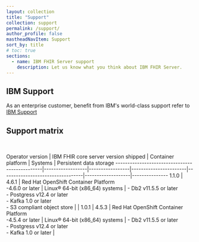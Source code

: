 ```yaml
---
layout: collection
title: "Support"
collection: support
permalink: /support/
author_profile: false
mastheadNavItem: Support
sort_by: title
# toc: true
sections:
  - name: IBM FHIR Server support
    description: Let us know what you think about IBM FHIR Server.
---
```


## IBM Support

As an enterprise customer, benefit from IBM's world-class support refer to [IBM Support](https://www.ibm.com/support/home/)

## Support matrix


<br>

 Operator version | IBM FHIR core server version shipped | Container platform               | Systems           | Persistent data storage
-----------------------------------------------|------------------|-----------------|-----------------------|----------------------------------|-------------------|---------------
1.1.0    | 4.6.1            | Red Hat OpenShift Container Platform <br> -4.6.0 or later  | Linux® 64-bit (x86_64) systems | - Db2 v11.5.5 or later <br> - Postgress v12.4 or later <br> - Kafka 1.0 or later <br> - S3 compliant object store  | |
1.0.1         | 4.5.3           | Red Hat OpenShift Container Platform <br> -4.5.4 or later   | Linux® 64-bit (x86_64) systems   | - Db2 v11.5.5 or later <br> - Postgress v12.4 or later <br> - Kafka 1.0 or later | &nbsp;

